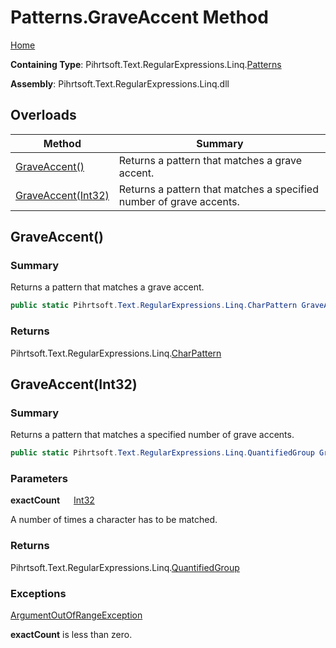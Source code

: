 # Patterns\.GraveAccent Method

[Home](../../../../../../README.md)

**Containing Type**: Pihrtsoft\.Text\.RegularExpressions\.Linq\.[Patterns](../README.md)

**Assembly**: Pihrtsoft\.Text\.RegularExpressions\.Linq\.dll

## Overloads

| Method | Summary |
| ------ | ------- |
| [GraveAccent()](#Pihrtsoft_Text_RegularExpressions_Linq_Patterns_GraveAccent) | Returns a pattern that matches a grave accent\. |
| [GraveAccent(Int32)](#Pihrtsoft_Text_RegularExpressions_Linq_Patterns_GraveAccent_System_Int32_) | Returns a pattern that matches a specified number of grave accents\. |

## GraveAccent\(\) <a name="Pihrtsoft_Text_RegularExpressions_Linq_Patterns_GraveAccent"></a>

### Summary

Returns a pattern that matches a grave accent\.

```csharp
public static Pihrtsoft.Text.RegularExpressions.Linq.CharPattern GraveAccent()
```

### Returns

Pihrtsoft\.Text\.RegularExpressions\.Linq\.[CharPattern](../../CharPattern/README.md)

## GraveAccent\(Int32\) <a name="Pihrtsoft_Text_RegularExpressions_Linq_Patterns_GraveAccent_System_Int32_"></a>

### Summary

Returns a pattern that matches a specified number of grave accents\.

```csharp
public static Pihrtsoft.Text.RegularExpressions.Linq.QuantifiedGroup GraveAccent(int exactCount)
```

### Parameters

**exactCount** &emsp; [Int32](https://docs.microsoft.com/en-us/dotnet/api/system.int32)

A number of times a character has to be matched\.

### Returns

Pihrtsoft\.Text\.RegularExpressions\.Linq\.[QuantifiedGroup](../../QuantifiedGroup/README.md)

### Exceptions

[ArgumentOutOfRangeException](https://docs.microsoft.com/en-us/dotnet/api/system.argumentoutofrangeexception)

**exactCount** is less than zero\.

